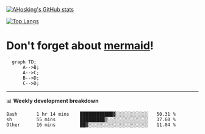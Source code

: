 [![AHosking's GitHub stats](https://github-readme-stats.vercel.app/api?username=ahosking&count_private=true&show_icons=true&theme=onedark&hide_rank=true&include_all_commits=true)](https://github.com/ahosking)

[![Top Langs](https://github-readme-stats.vercel.app/api/top-langs/?username=ahosking&layout=compact&theme=onedark)](https://github.com/ahosking)


# Don't forget about [mermaid](https://github.blog/2022-02-14-include-diagrams-markdown-files-mermaid/)!

```mermaid
  graph TD;
      A-->B;
      A-->C;
      B-->D;
      C-->D;
```
-------

📊 **Weekly development breakdown**

<!--START_SECTION:waka-->

```text
Bash       1 hr 14 mins    ████████████▓░░░░░░░░░░░░   50.31 %
sh         55 mins         █████████▒░░░░░░░░░░░░░░░   37.60 %
Other      16 mins         ██▓░░░░░░░░░░░░░░░░░░░░░░   11.04 %
```

<!--END_SECTION:waka-->
